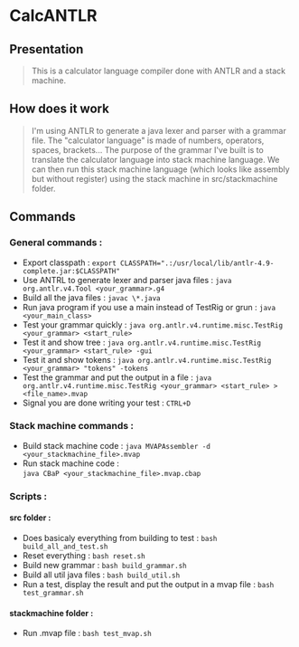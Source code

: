 # CalcANTLR

## Presentation

>This is a calculator language compiler done with ANTLR and a stack machine.

## How does it work

>I'm using ANTLR to generate a java lexer and parser with a grammar file. The "calculator language" is made of numbers, operators, spaces, brackets... The purpose of the grammar I've built is to translate the calculator language into stack machine language. We can then run this stack machine language (which looks like assembly but without register) using the stack machine in src/stackmachine folder.

## Commands

### General commands :

- Export classpath :
`export CLASSPATH=".:/usr/local/lib/antlr-4.9-complete.jar:$CLASSPATH"`
- Use ANTRL to generate lexer and parser java files :
`java org.antlr.v4.Tool <your_grammar>.g4`
- Build all the java files :
`javac \*.java` 
- Run java program if you use a main instead of TestRig or grun :
`java <your_main_class>`
- Test your grammar quickly : 
`java org.antlr.v4.runtime.misc.TestRig <your_grammar> <start_rule>`
- Test it and show tree :
`java org.antlr.v4.runtime.misc.TestRig <your_grammar> <start_rule> -gui`
- Test it and show tokens :
`java org.antlr.v4.runtime.misc.TestRig <your_grammar> "tokens" -tokens`
- Test the grammar and put the output in a file :
`java org.antlr.v4.runtime.misc.TestRig <your_grammar> <start_rule> > <file_name>.mvap`
- Signal you are done writing your test :
`CTRL+D`

### Stack machine commands :

- Build stack machine code :
`java MVAPAssembler -d <your_stackmachine_file>.mvap`
- Run stack machine code :  
`java CBaP <your_stackmachine_file>.mvap.cbap`

### Scripts :

#### src folder :

- Does basicaly everything from building to test :
`bash build_all_and_test.sh`
- Reset everything :
`bash reset.sh`
- Build new grammar :
`bash build_grammar.sh`
- Build all util java files :
`bash build_util.sh`
- Run a test, display the result and put the output in a mvap file :
`bash test_grammar.sh`

#### stackmachine folder :

- Run .mvap file :
`bash test_mvap.sh`
